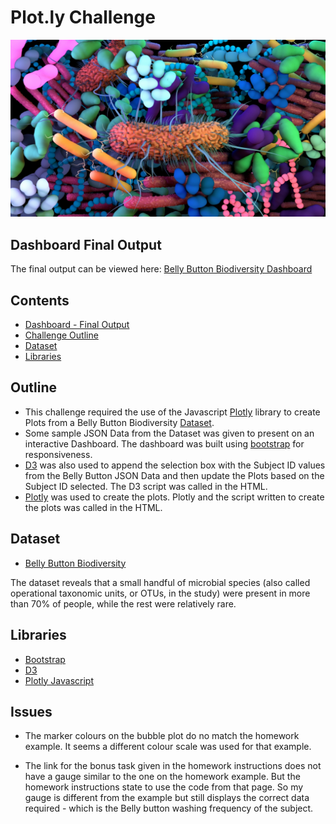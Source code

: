 # Plot.ly Challenge
![header image](readme-images/header.jpg)

## <span id="dashboard"></span>Dashboard Final Output

The final output can be viewed here: [Belly Button Biodiversity Dashboard](https://abzraja.github.io/interactive-web-visualisations/)

## Contents
* [Dashboard - Final Output](#dashboard)
* [Challenge Outline](#outline)
* [Dataset](#dataset)
* [Libraries](#libraries)




## <span id="outline"></span>Outline
* This challenge required the use of the Javascript [Plotly](#plotly) library to create Plots from a Belly Button Biodiversity [Dataset](#dataset). 
* Some sample JSON Data from the Dataset was given to present on an interactive Dashboard. The dashboard was built using [bootstrap](#bootstrap) for responsiveness.
* [D3](#d3) was also used to append the selection box with the Subject ID values from the Belly Button JSON Data and then update the Plots based on the Subject ID selected. The D3 script was called in the HTML.
* [Plotly](#plotly) was used to create the plots. Plotly and the script written to create the plots was called in the HTML.



## Dataset
* <span id="dataset"></span>[Belly Button Biodiversity](http://robdunnlab.com/projects/belly-button-biodiversity/)

The dataset reveals that a small handful of microbial species (also called operational taxonomic units, or OTUs, in the study) were present in more than 70% of people, while the rest were relatively rare.


## <span id="libraries"></span>Libraries
* <span id="bootstrap"></span>[Bootstrap](https://getbootstrap.com/docs/3.4/getting-started/)
* <span id="d3"></span>[D3](https://d3js.org/)
* <span id="plotly"></span>[Plotly Javascript](https://plotly.com/javascript/)


## Issues

* The marker colours on the bubble plot do no match the homework example. It seems a different colour scale was used for that example.

* The link for the bonus task given in the homework instructions does not have a gauge similar to the one on the homework example. But the homework instructions state to use the code from that page. So my gauge is different from the example but still displays the correct data required - which is the Belly button washing frequency of the subject.

